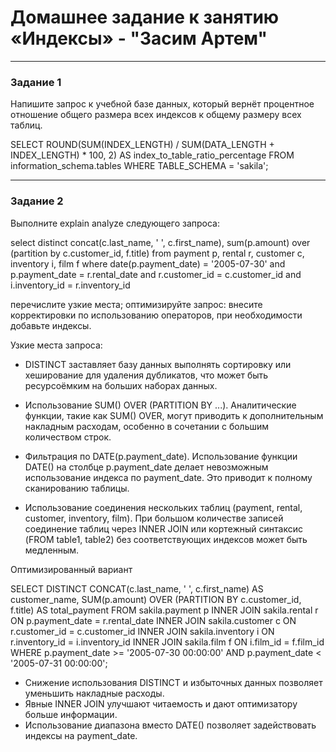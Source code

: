 # Домашнее задание к занятию  «Индексы» - "Засим Артем"


---

### Задание 1

Напишите запрос к учебной базе данных, который вернёт процентное отношение 
общего размера всех индексов к общему размеру всех таблиц.

SELECT ROUND(SUM(INDEX_LENGTH) / SUM(DATA_LENGTH + INDEX_LENGTH) * 100, 2) AS index_to_table_ratio_percentage
FROM information_schema.tables
WHERE TABLE_SCHEMA = 'sakila';

---

### Задание 2

Выполните explain analyze следующего запроса:

select distinct 
  concat(c.last_name, ' ', c.first_name), 
  sum(p.amount) over (partition by c.customer_id, f.title)
from payment p, rental r, customer c, inventory i, film f
where date(p.payment_date) = '2005-07-30' and p.payment_date = r.rental_date and r.customer_id = c.customer_id and i.inventory_id = r.inventory_id

перечислите узкие места;
оптимизируйте запрос: внесите корректировки по использованию операторов, при необходимости добавьте индексы.

Узкие места запроса:
- DISTINCT заставляет базу данных выполнять сортировку или хеширование для удаления дубликатов, 
что может быть ресурсоёмким на больших наборах данных.

- Использование SUM() OVER (PARTITION BY ...). Аналитические функции, такие как SUM() OVER, 
могут приводить к дополнительным накладным расходам, особенно в сочетании с большим количеством строк.

- Фильтрация по DATE(p.payment_date). Использование функции DATE() на столбце p.payment_date 
делает невозможным использование индекса по payment_date. Это приводит к полному сканированию таблицы.

- Использование соединения нескольких таблиц (payment, rental, customer, inventory, film).
При большом количестве записей соединение таблиц через INNER JOIN или кортежный синтаксис 
(FROM table1, table2) без соответствующих индексов может быть медленным.

Оптимизированный вариант

SELECT DISTINCT
    CONCAT(c.last_name, ' ', c.first_name) AS customer_name,
    SUM(p.amount) OVER (PARTITION BY c.customer_id, f.title) AS total_payment
FROM sakila.payment p
INNER JOIN sakila.rental r ON p.payment_date = r.rental_date
INNER JOIN sakila.customer c ON r.customer_id = c.customer_id
INNER JOIN sakila.inventory i ON r.inventory_id = i.inventory_id
INNER JOIN sakila.film f ON i.film_id = f.film_id
WHERE p.payment_date >= '2005-07-30 00:00:00' AND p.payment_date < '2005-07-31 00:00:00';

- Снижение использования DISTINCT и избыточных данных позволяет уменьшить накладные расходы.
- Явные INNER JOIN улучшают читаемость и дают оптимизатору больше информации.
- Использование диапазона вместо DATE() позволяет задействовать индексы на payment_date.
